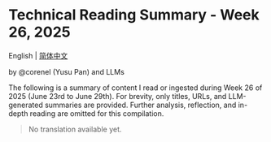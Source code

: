 # Technical Reading Summary - Week 26, 2025

English | [简体中文](README.zh-CN.md)

by @corenel (Yusu Pan) and LLMs

The following is a summary of content I read or ingested during Week 26 of 2025 (June 23rd to June 29th). For brevity, only titles, URLs, and LLM-generated summaries are provided. Further analysis, reflection, and in-depth reading are omitted for this compilation.

> No translation available yet.
